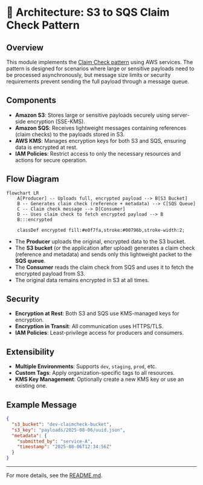 # 📐 Architecture: S3 to SQS Claim Check Pattern

## Overview

This module implements the [Claim Check pattern](https://docs.microsoft.com/en-us/azure/architecture/patterns/claim-check) using AWS services. The pattern is designed for scenarios where large or sensitive payloads need to be processed asynchronously, but message size limits or security requirements prevent sending the full payload through a message queue.

## Components

- **Amazon S3**: Stores large or sensitive payloads securely using server-side encryption (SSE-KMS).
- **Amazon SQS**: Receives lightweight messages containing references (claim checks) to the payloads stored in S3.
- **AWS KMS**: Manages encryption keys for both S3 and SQS, ensuring data is encrypted at rest.
- **IAM Policies**: Restrict access to only the necessary resources and actions for secure operation.

## Flow Diagram

```mermaid
flowchart LR
    A[Producer] -- Uploads full, encrypted payload --> B[S3 Bucket]
    B -- Generates claim check (reference + metadata) --> C[SQS Queue]
    C -- Claim check message --> D[Consumer]
    D -- Uses claim check to fetch encrypted payload --> B
    B:::encrypted

    classDef encrypted fill:#e0f7fa,stroke:#00796b,stroke-width:2;
```

- The **Producer** uploads the original, encrypted data to the S3 bucket.
- The **S3 bucket** (or the application after upload) generates a claim check (reference and metadata) and sends only this lightweight packet to the **SQS queue**.
- The **Consumer** reads the claim check from SQS and uses it to fetch the encrypted payload from S3.
- The original data remains encrypted in S3 at all times.

## Security

- **Encryption at Rest**: Both S3 and SQS use KMS-managed keys for encryption.
- **Encryption in Transit**: All communication uses HTTPS/TLS.
- **IAM Policies**: Least-privilege access for producers and consumers.

## Extensibility

- **Multiple Environments**: Supports `dev`, `staging`, `prod`, etc.
- **Custom Tags**: Apply organization-specific tags to all resources.
- **KMS Key Management**: Optionally create a new KMS key or use an existing one.

## Example Message

```json
{
  "s3_bucket": "dev-claimcheck-bucket",
  "s3_key": "payloads/2025-08-06/uuid.json",
  "metadata": {
    "submitted_by": "service-A",
    "timestamp": "2025-08-06T12:34:56Z"
  }
}
```

---

For more details, see the [README.md](../README.md).